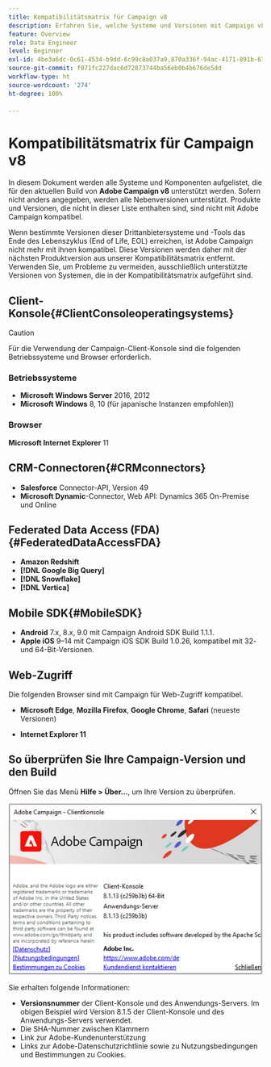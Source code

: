 ```yaml
---
title: Kompatibilitätsmatrix für Campaign v8
description: Erfahren Sie, welche Systeme und Versionen mit Campaign v8 kompatibel sind
feature: Overview
role: Data Engineer
level: Beginner
exl-id: 4be3a6dc-0c61-4534-b9dd-6c99c8a037a9,870a336f-94ac-4171-891b-67614feef6ef,bebdd930-c7f6-4629-a489-3c704b33f058,d493e613-eb61-43b1-9c6d-1bd881af0734
source-git-commit: f071fc227dac6d72873744ba56eb0b4b676de5dd
workflow-type: ht
source-wordcount: '274'
ht-degree: 100%

---
```


# Kompatibilitätsmatrix für Campaign v8

In diesem Dokument werden alle Systeme und Komponenten aufgelistet, die für den aktuellen Build von **Adobe Campaign v8** unterstützt werden. Sofern nicht anders angegeben, werden alle Nebenversionen unterstützt. Produkte und Versionen, die nicht in dieser Liste enthalten sind, sind nicht mit Adobe Campaign kompatibel.

Wenn bestimmte Versionen dieser Drittanbietersysteme und -Tools das Ende des Lebenszyklus (End of Life, EOL) erreichen, ist Adobe Campaign nicht mehr mit ihnen kompatibel. Diese Versionen werden daher mit der nächsten Produktversion aus unserer Kompatibilitätsmatrix entfernt. Verwenden Sie, um Probleme zu vermeiden, ausschließlich unterstützte Versionen von Systemen, die in der Kompatibilitätsmatrix aufgeführt sind.

## Client-Konsole{#ClientConsoleoperatingsystems}

>[!CAUTION]
>
> Für die Verwendung der Campaign-Client-Konsole sind die folgenden Betriebssysteme und Browser erforderlich.

### Betriebssysteme

* **Microsoft Windows Server** 2016, 2012
* **Microsoft Windows** 8, 10 (für japanische Instanzen empfohlen))

### Browser

**Microsoft Internet Explorer** 11

## CRM-Connectoren{#CRMconnectors}

* **Salesforce** Connector-API, Version 49
* **Microsoft Dynamic**-Connector, Web API: Dynamics 365 On-Premise und Online

## Federated Data Access (FDA){#FederatedDataAccessFDA}

* **Amazon Redshift**
* **[!DNL Google Big Query]**
* **[!DNL Snowflake]**
* **[!DNL Vertica]**

## Mobile SDK{#MobileSDK}

* **Android** 7.x, 8.x, 9.0 mit Campaign Android SDK Build 1.1.1.
* **Apple iOS** 9–14 mit Campaign iOS SDK Build 1.0.26, kompatibel mit 32- und 64-Bit-Versionen.

## Web-Zugriff

Die folgenden Browser sind mit Campaign für Web-Zugriff kompatibel.

* **Microsoft Edge**, **Mozilla Firefox**, **Google Chrome**, **Safari** (neueste Versionen)

* **Internet Explorer 11**

## So überprüfen Sie Ihre Campaign-Version   und den Build

Öffnen Sie das Menü **Hilfe > Über...**, um Ihre Version zu überprüfen.

![](assets/ac-version.png)

Sie erhalten folgende Informationen:

* **Versionsnummer** der Client-Konsole und des Anwendungs-Servers. Im obigen Beispiel wird Version 8.1.5 der Client-Konsole und des Anwendungs-Servers verwendet.
* Die SHA-Nummer zwischen Klammern
* Link zur Adobe-Kundenunterstützung
* Links zur Adobe-Datenschutzrichtlinie sowie zu Nutzungsbedingungen und Bestimmungen zu Cookies.
